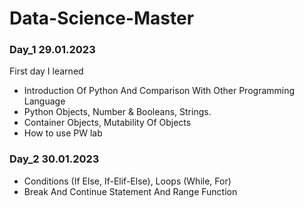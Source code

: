 # Data-Science-Master

### Day_1 29.01.2023
First day I learned 
* Introduction Of Python And Comparison With Other Programming Language
* Python Objects, Number & Booleans, Strings.
* Container Objects, Mutability Of Objects 
* How to use PW lab

### Day_2 30.01.2023
* Conditions (If Else, If-Elif-Else), Loops (While, For)
* Break And Continue Statement And Range Function 
